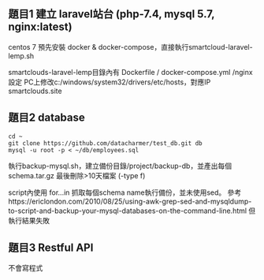 ## 題目1 建立 laravel站台 (php-7.4, mysql 5.7, nginx:latest)
centos 7 預先安裝 docker & docker-compose，直接執行smartcloud-laravel-lemp.sh

smartclouds-laravel-lemp目錄內有 Dockerfile / docker-compose.yml /nginx設定
PC上修改c:/windows/system32/drivers/etc/hosts，對應IP smartclouds.site

## 題目2 database 
```
cd ~
git clone https://github.com/datacharmer/test_db.git db
mysql -u root -p < ~/db/employees.sql
```
執行backup-mysql.sh，建立備份目錄/project/backup-db，並產出每個schema.tar.gz
最後刪除>10天檔案 (-type f)

script內使用 for...in 抓取每個schema name執行備份，並未使用sed。
參考https://ericlondon.com/2010/08/25/using-awk-grep-sed-and-mysqldump-to-script-and-backup-your-mysql-databases-on-the-command-line.html
但執行結果失敗

## 題目3 Restful API
不會寫程式

